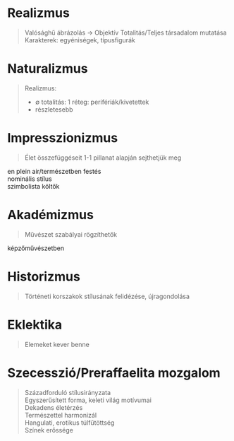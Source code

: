 # Realizmus
> Valósághű ábrázolás -> Objektív
> Totalitás/Teljes társadalom mutatása
> Karakterek: egyéniségek, típusfigurák

# Naturalizmus
> Realizmus:  
> - ∅ totalitás: 1 réteg: perifériák/kivetettek  
> - részletesebb  

# Impresszionizmus
> Élet összefüggéseit 1-1 pillanat alapján sejthetjük meg  

en plein air/természetben festés  
nominális stílus  
szimbolista költők  

# Akadémizmus
> Művészet szabályai rögzíthetők  

képzőművészetben  

# Historizmus
> Történeti korszakok stílusának felidézése, újragondolása  

# Eklektika
> Elemeket kever benne  

# Szecesszió/Preraffaelita mozgalom
> Századforduló stílusirányzata  
> Egyszerűsített forma, keleti világ motívumai  
> Dekadens életérzés  
Természettel harmonizál  
Hangulati, erotikus túlfűtöttség  
Színek erőssége  
